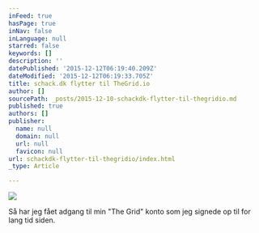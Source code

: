 ```yaml
---
inFeed: true
hasPage: true
inNav: false
inLanguage: null
starred: false
keywords: []
description: ''
datePublished: '2015-12-12T06:19:40.209Z'
dateModified: '2015-12-12T06:19:33.705Z'
title: schack.dk flytter til TheGrid.io
author: []
sourcePath: _posts/2015-12-10-schackdk-flytter-til-thegridio.md
published: true
authors: []
publisher:
  name: null
  domain: null
  url: null
  favicon: null
url: schackdk-flytter-til-thegridio/index.html
_type: Article

---
```

![](https://s3-us-west-2.amazonaws.com/the-grid-img/p/5dea6dbf363724ea208bc2add7e01a5696b9fb69.png)

Så har jeg fået adgang til min "The Grid" konto som jeg signede op til for lang tid siden.